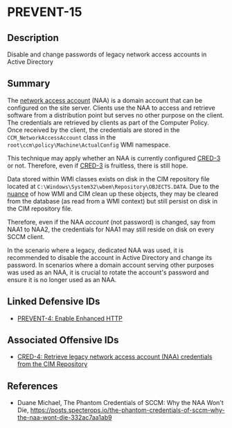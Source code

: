 # PREVENT-15

## Description
Disable and change passwords of legacy network access accounts in Active Directory

## Summary
The [network access account](https://learn.microsoft.com/en-us/mem/configmgr/core/plan-design/hierarchy/accounts#network-access-account) (NAA) is a domain account that can be configured on the site server. Clients use the NAA to access and retrieve software from a distribution point but serves no other purpose on the client. The credentials are retrieved by clients as part of the Computer Policy. Once received by the client, the credentials are stored in the `CCM_NetworkAccessAccount` class in the `root\ccm\policy\Machine\ActualConfig` WMI namespace.

This technique may apply whether an NAA is currently configured [CRED-3](../CRED-3/cred-3_description.md) or not. Therefore, even if [CRED-3](../CRED-3/cred-3_description.md) is fruitless, there is still hope.

Data stored within WMI classes exists on disk in the CIM repository file located at `C:\Windows\System32\wbem\Repository\OBJECTS.DATA`. Due to the [nuance](https://github.com/mandiant/flare-wmi/blob/master/python-cim/doc/data-recovery.md) of how WMI and CIM clean up these objects, they may be cleared from the database (as read from a WMI context) but still persist on disk in the CIM repository file.

Therefore, even if the NAA _account_ (not password) is changed, say from NAA1 to NAA2, the credentials for NAA1 may still reside on disk on every SCCM client.

In the scenario where a legacy, dedicated NAA was used, it is recommended to disable the account in Active Directory and change its password. In scenarios where a domain account serving other purposes was used as an NAA, it is crucial to rotate the account's password and ensure it is no longer used as an NAA.


## Linked Defensive IDs
- [PREVENT-4: Enable Enhanced HTTP](../PREVENT-4/prevent-4_description.md)


## Associated Offensive IDs
- [CRED-4: Retrieve legacy network access account (NAA) credentials from the CIM Repository](../../../attack-techniques/CRED/CRED-4/cred-4_description.md)

## References
- Duane Michael, The Phantom Credentials of SCCM: Why the NAA Won't Die, https://posts.specterops.io/the-phantom-credentials-of-sccm-why-the-naa-wont-die-332ac7aa1ab9